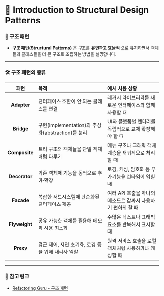 <!-- pattern_name: 구조 패턴이란? -->
# 🧱 Introduction to Structural Design Patterns

### **📘 구조 패턴**
-  **구조 패턴(Structural Patterns)** 은 구조를 **유연하고 효율적** 으로 유지하면서 객체들과 클래스들을 더 큰 구조로 조립하는 방법을 설명합니다.
---


### 🛠 구조 패턴의 종류

| 패턴         | 목적                                               | 예시 사용 상황                                                      |
|:------------:|:--------------------------------------------------|:------------------------------------------------------------------|
| **Adapter**  | 인터페이스 호환이 안 되는 클래스를 연결              | 레거시 라이브러리를 새로운 인터페이스와 함께 사용할 때                |
| **Bridge**   | 구현(implementation)과 추상화(abstraction)를 분리    | UI와 플랫폼별 렌더러를 독립적으로 교체·확장해야 할 때                |
| **Composite**| 트리 구조의 객체들을 단일 객체처럼 다루기            | 메뉴 구조나 그래픽 객체 계층을 재귀적으로 처리할 때                  |
| **Decorator**| 기존 객체에 기능을 동적으로 추가·확장               | 로깅, 캐싱, 암호화 등 부가기능을 런타임에 입힐 때                    |
| **Facade**   | 복잡한 서브시스템에 단순화된 인터페이스 제공         | 여러 API 호출을 하나의 메소드로 감싸서 사용하기 편하게 할 때          |
| **Flyweight**| 공유 가능한 객체를 활용해 메모리 사용 최소화         | 수많은 텍스트나 그래픽 요소를 반복해서 표시할 때                    |
| **Proxy**    | 접근 제어, 지연 초기화, 로깅 등을 위해 대리자 역할    | 원격 서비스 호출을 로컬 객체처럼 사용하거나 캐싱할 때               |


----------

### **📎 참고 링크**

-   [Refactoring Guru - 구조 패턴](https://refactoring.guru/ko/design-patterns/structural-patterns)
